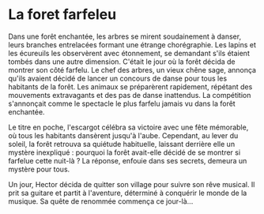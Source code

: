 # La foret farfeleu 

Dans une forêt enchantée, les arbres se mirent soudainement à danser, leurs branches entrelacées formant une étrange chorégraphie. Les lapins et les écureuils les observèrent avec étonnement, se demandant s'ils étaient tombés dans une autre dimension. C'était le jour où la forêt décida de montrer son côté farfelu.
Le chef des arbres, un vieux chêne sage, annonça qu'ils avaient décidé de lancer un concours de danse pour tous les habitants de la forêt. Les animaux se préparèrent rapidement, répétant des mouvements extravagants et des pas de danse inattendus. La compétition s'annonçait comme le spectacle le plus farfelu jamais vu dans la forêt enchantée.

Le titre en poche, l'escargot célébra sa victoire avec une fête mémorable, où tous les habitants dansèrent jusqu'à l'aube. Cependant, au lever du soleil, la forêt retrouva sa quiétude habituelle, laissant derrière elle un mystère inexpliqué : pourquoi la forêt avait-elle décidé de se montrer si farfelue cette nuit-là ? La réponse, enfouie dans ses secrets, demeura un mystère pour tous.

Un jour, Hector décida de quitter son village pour suivre son rêve musical. Il prit sa guitare et partit à l'aventure, déterminé à conquérir le monde de la musique. Sa quête de renommée commença ce jour-là...